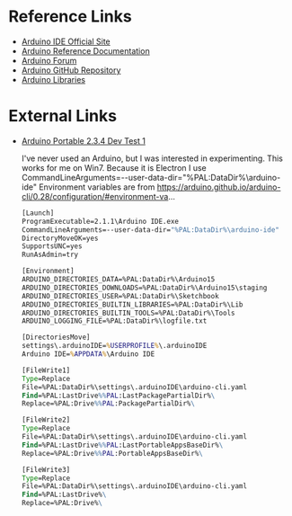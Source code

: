 # Reference Links

- [Arduino IDE Official Site](https://www.arduino.cc/en/software)
- [Arduino Reference Documentation](https://www.arduino.cc/reference/en/)
- [Arduino Forum](https://forum.arduino.cc/)
- [Arduino GitHub Repository](https://github.com/arduino/Arduino)
- [Arduino Libraries](https://www.arduino.cc/reference/en/libraries/)


# External Links
- [Arduino Portable 2.3.4 Dev Test 1](https://portableapps.com/node/68844)


    I've never used an Arduino, but I was interested in experimenting. This works for me on Win7. Because it is Electron I use CommandLineArguments=--user-data-dir="%PAL:DataDir%\arduino-ide"
    Environment variables are from https://arduino.github.io/arduino-cli/0.28/configuration/#environment-va...

    ```bat
    [Launch]
    ProgramExecutable=2.1.1\Arduino IDE.exe
    CommandLineArguments=--user-data-dir="%PAL:DataDir%\arduino-ide"
    DirectoryMoveOK=yes
    SupportsUNC=yes
    RunAsAdmin=try

    [Environment]
    ARDUINO_DIRECTORIES_DATA=%PAL:DataDir%\Arduino15
    ARDUINO_DIRECTORIES_DOWNLOADS=%PAL:DataDir%\Arduino15\staging
    ARDUINO_DIRECTORIES_USER=%PAL:DataDir%\Sketchbook
    ARDUINO_DIRECTORIES_BUILTIN_LIBRARIES=%PAL:DataDir%\Lib
    ARDUINO_DIRECTORIES_BUILTIN_TOOLS=%PAL:DataDir%\Tools
    ARDUINO_LOGGING_FILE=%PAL:DataDir%\logfile.txt

    [DirectoriesMove]
    settings\.arduinoIDE=%USERPROFILE%\.arduinoIDE
    Arduino IDE=%APPDATA%\Arduino IDE

    [FileWrite1]
    Type=Replace
    File=%PAL:DataDir%\settings\.arduinoIDE\arduino-cli.yaml
    Find=%PAL:LastDrive%%PAL:LastPackagePartialDir%\
    Replace=%PAL:Drive%%PAL:PackagePartialDir%\

    [FileWrite2]
    Type=Replace
    File=%PAL:DataDir%\settings\.arduinoIDE\arduino-cli.yaml
    Find=%PAL:LastDrive%%PAL:LastPortableAppsBaseDir%\
    Replace=%PAL:Drive%%PAL:PortableAppsBaseDir%\

    [FileWrite3]
    Type=Replace
    File=%PAL:DataDir%\settings\.arduinoIDE\arduino-cli.yaml
    Find=%PAL:LastDrive%\
    Replace=%PAL:Drive%\
    ```
